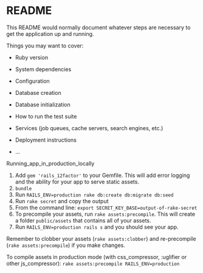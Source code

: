 # README

This README would normally document whatever steps are necessary to get the
application up and running.

Things you may want to cover:

* Ruby version

* System dependencies

* Configuration

* Database creation

* Database initialization

* How to run the test suite

* Services (job queues, cache servers, search engines, etc.)

* Deployment instructions

* ...




Running_app_in_production_locally

1. Add `gem 'rails_12factor'` to your Gemfile. This will add error logging and the ability for your app to serve static assets. 
1. `bundle`
1. Run `RAILS_ENV=production rake db:create db:migrate db:seed`
1. Run `rake secret` and copy the output
1. From the command line: `export SECRET_KEY_BASE=output-of-rake-secret`
1. To precompile your assets, run `rake assets:precompile`. This will create a folder `public/assets` that contains all of your assets.
1. Run `RAILS_ENV=production rails s` and you should see your app. 

Remember to clobber your assets (`rake assets:clobber`) and re-precompile (`rake assets:precompile`) if you make changes. 

To compile assets in production mode (with css_compressor, :uglifier or other js_compressor):
`rake assets:precompile RAILS_ENV=production`